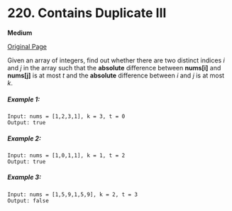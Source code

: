 # 220. Contains Duplicate III

**Medium**

[Original Page](https://leetcode.com/problems/contains-duplicate-iii/)

Given an array of integers, find out whether there are two distinct indices _i_ and _j_ in the array such that the __absolute__ difference between __nums[i]__ and __nums[j]__ is at most _t_ and the __absolute__ difference between _i_ and _j_ is at most _k_.

##### Example 1:
```
Input: nums = [1,2,3,1], k = 3, t = 0
Output: true
```

##### Example 2:
```
Input: nums = [1,0,1,1], k = 1, t = 2
Output: true
```

##### Example 3:
```
Input: nums = [1,5,9,1,5,9], k = 2, t = 3
Output: false
```
